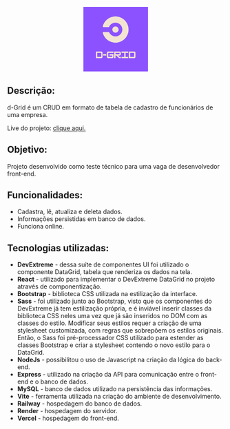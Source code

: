 <p align="center">
  <img width=150 src="./front-end/public/logo-color.png" />
</p>

## Descrição:
<p>d-Grid é um CRUD em formato de tabela de cadastro de funcionários de uma empresa.</p>
<p>Live do projeto: <a href="https://crud-bootstrap-dev-extreme.vercel.app/">clique aqui.</a></p>

## Objetivo:
Projeto desenvolvido como teste técnico para uma vaga de desenvolvedor front-end.

## Funcionalidades:
- Cadastra, lê, atualiza e deleta dados.
- Informações persistidas em banco de dados.
- Funciona online.
  
## Tecnologias utilizadas:
-  **DevExtreme** - dessa suíte de componentes UI foi utilizado o componente DataGrid, tabela que renderiza os dados na tela.
-  **React** - utilizado para implementar o DevExtreme DataGrid no projeto através de componentização.
-  **Bootstrap** - biblioteca CSS utilizada na estilização da interface.
-  **Sass** - foi utilizado junto ao Bootstrap, visto que os componentes do DevExtreme já tem estilização própria, e é inviável inserir classes da biblioteca CSS neles uma vez que já são inseridos no DOM com as classes do estilo. Modificar seus estilos requer a criação de uma stylesheet customizada, com regras que sobrepõem os estilos originais. Então, o Sass foi pré-processador CSS utilizado para estender as classes Bootstrap e criar a stylesheet contendo o novo estilo para o DataGrid.
-  **NodeJs** - possibilitou o uso de Javascript na criação da lógica do back-end.
-  **Express** - utilizado na criação da API para comunicação entre o front-end e o banco de dados.
-  **MySQL** - banco de dados utilizado na persistência das informações.
-  **Vite** - ferramenta utilizada na criação do ambiente de desenvolvimento.
-  **Railway** - hospedagem do banco de dados.
-  **Render** - hospedagem do servidor.
-  **Vercel** - hospedagem do front-end.